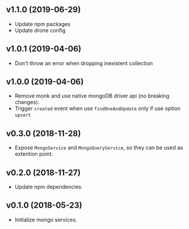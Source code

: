 ## v1.1.0 (2019-06-29)

* Update npm packages
* Update drone config

## v1.0.1 (2019-04-06)

* Don't throw an error when dropping inexistent collection

## v1.0.0 (2019-04-06)

* Remove monk and use native mongoDB driver api (no breaking changes).
* Trigger `created` event when use `findOneAndUpdate` only if use option `upsert`

## v0.3.0 (2018-11-28)

* Expose `MongoService` and `MongoQueryService`, so they can be used as extention point.

## v0.2.0 (2018-11-27)

* Update npm dependencies.

## v0.1.0 (2018-05-23)

* Initialize mongo services.
